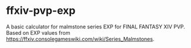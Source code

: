 # ffxiv-pvp-exp
A basic calculator for malmstone series EXP for FINAL FANTASY XIV PVP.
Based on EXP values from https://ffxiv.consolegameswiki.com/wiki/Series_Malmstones.

